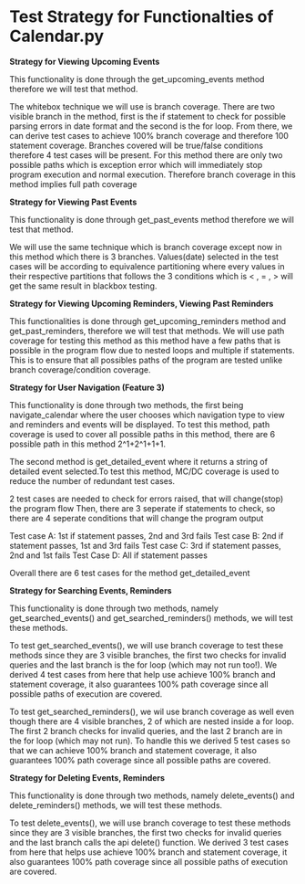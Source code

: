 # Test Strategy for Functionalties of Calendar.py

**Strategy for Viewing Upcoming Events**

This functionality is done through the get_upcoming_events method therefore we will test that method.

The whitebox technique we will use is branch coverage. There are two visible branch in the method, first is the if statement to check for possible parsing errors in date format and the second is the for loop. From there, we can derive test cases to achieve 100% branch coverage and therefore 100 statement coverage. Branches covered will be true/false conditions therefore 4 test cases will be present. For this method there are only two possible paths which is exception error which will immediately stop program execution and normal execution. Therefore branch coverage in this method implies full path coverage

**Strategy for Viewing Past Events**

This functionality is done through get_past_events method therefore we will test that method.

We will use the same technique which is branch coverage except now in this method which there is 3 branches. Values(date) selected in the test cases will be according to equivalence partitioning where every values in their respective partitions that follows the 3 conditions which is < , = , > will get the same result in blackbox testing. 

**Strategy for Viewing Upcoming Reminders, Viewing Past Reminders**

This functionalities is done through get_upcoming_reminders method and get_past_reminders, therefore we will test that methods. We will use path coverage for testing this method as this method have a few paths that is possible in the program flow due to nested loops and multiple if statements. This is to ensure that all possibles paths of the program are tested unlike branch coverage/condition coverage.

**Strategy for User Navigation (Feature 3)**

This functionality is done through two methods, the first being navigate_calendar where the user chooses which navigation type to view and reminders and events will be displayed. To test this method, path coverage is used to cover all possible paths in this method, there are 6 possible path in this method 2^1+2^1+1+1.

The second method is get_detailed_event where it returns a string of detailed event selected.To test this method, MC/DC coverage is used to reduce the number of redundant test cases.

2 test cases are needed to check for errors raised, that will change(stop) the program flow
Then, there are 3 seperate if statements to check, so there are 4 seperate conditions that will change the program output

Test case A: 1st if statement passes, 2nd and 3rd fails
Test case B: 2nd if statement passes, 1st and 3rd fails
Test case C: 3rd if statement passes, 2nd and 1st fails
Test Case D: All if statement passes

Overall there are 6 test cases for the method get_detailed_event

**Strategy for Searching Events, Reminders** 

This functionality is done through two methods, namely get_searched_events() and get_searched_reminders() methods, we will test these methods. 

To test get_searched_events(), we will use branch coverage to test these methods since they are 3 visible branches, the first two checks for invalid queries and the last branch is the for loop (which may not run too!). We derived 4 test cases from here that help use achieve 100% branch and statement coverage, it also guarantees 100% path coverage since all possible paths of execution are covered.

To test get_searched_reminders(), we wil use branch coverage as well even though there are 4 visible branches, 2 of which are nested inside a for loop. The first 2 branch checks for invalid queries, and the last 2 branch are in the for loop (which may not run). To handle this we derived 5 test cases so that we can achieve 100% branch and statement coverage, it also guarantees 100% path coverage since all possible paths are covered. 

**Strategy for Deleting Events, Reminders**

This functionality is done through two methods, namely delete_events() and delete_reminders() methods, we will test these methods. 

To test delete_events(), we will use branch coverage to test these methods since they are 3 visible branches, the first two checks for invalid queries and the last branch calls the api delete() function. We derived 3 test cases from here that helps use achieve 100% branch and statement coverage, it also guarantees 100% path coverage since all possible paths of execution are covered.